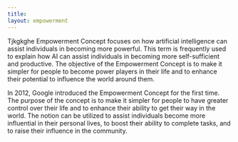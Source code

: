 ```yaml
---
title: 
layout: empowerment
---
```

<p class="pt-10 pb-10">Tjkgkghe Empowerment Concept focuses on how artificial 
intelligence can assist individuals in becoming more powerful. 
This term is frequently used to explain how AI can assist individuals 
in becoming more self-sufficient and productive. 
The objective of the Empowerment Concept is to make it simpler for
people to become power players in their life and to enhance 
their potential to influence the world around them.
<br>


In 2012, Google introduced the Empowerment Concept for 
the first time. The purpose of the concept is to make it 
simpler for people to have greater control over their life 
and to enhance their ability to get their way in the world. 
The notion can be utilized to assist individuals become more influential 
in their personal lives, to boost their ability to complete tasks, 
and to raise their influence in the community.
</p>